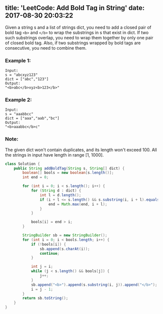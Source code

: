 title: 'LeetCode: Add Bold Tag in String'
date: 2017-08-30 20:03:22
---

Given a string s and a list of strings dict, you need to add a closed pair of bold tag `<b>` and `</b>` to wrap the substrings in s that exist in dict. If two such substrings overlap, you need to wrap them together by only one pair of closed bold tag. Also, if two substrings wrapped by bold tags are consecutive, you need to combine them.

### Example 1:
```
Input:
s = "abcxyz123"
dict = ["abc","123"]
Output:
"<b>abc</b>xyz<b>123</b>"
```

### Example 2:
```
Input:
s = "aaabbcc"
dict = ["aaa","aab","bc"]
Output:
"<b>aaabbc</b>c"
```
### Note:
The given dict won't contain duplicates, and its length won't exceed 100.
All the strings in input have length in range [1, 1000].

```java
class Solution {
    public String addBoldTag(String s, String[] dict) {
        boolean[] bools = new boolean[s.length()];
        int end = 0;

        for (int i = 0; i < s.length(); i++) {
            for (String d : dict) {
                int l = d.length();
                if (i + l <= s.length() && s.substring(i, i + l).equals(d)) {
                    end = Math.max(end, i + l);
                }
            }

            bools[i] = end > i;
        }

        StringBuilder sb = new StringBuilder();
        for (int i = 0; i < bools.length; i++) {
            if (!bools[i]) {
                sb.append(s.charAt(i));
                continue;
            }

            int j = i;
            while (j < s.length() && bools[j]) {
                j++;
            }
            sb.append("<b>").append(s.substring(i, j)).append("</b>");
            i = j - 1;
        }
        return sb.toString();
    }
}
```
